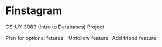 # Finstagram
CS-UY 3083 (Intro to Databases) Project

Plan for optional fetures:
  -Unfollow feature
  -Add friend feature
